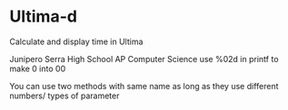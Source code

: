 # Ultima-d
Calculate and display time in Ultima

Junipero Serra High School AP Computer Science
use %02d in printf to make 0 into 00

You can use two methods with same name as long as they use different numbers/ types of parameter

